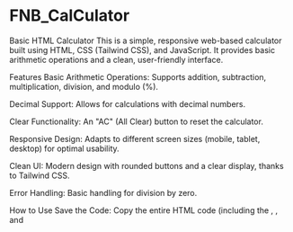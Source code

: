# FNB_CalCulator
Basic HTML Calculator
This is a simple, responsive web-based calculator built using HTML, CSS (Tailwind CSS), and JavaScript. It provides basic arithmetic operations and a clean, user-friendly interface.

Features
Basic Arithmetic Operations: Supports addition, subtraction, multiplication, division, and modulo (%).

Decimal Support: Allows for calculations with decimal numbers.

Clear Functionality: An "AC" (All Clear) button to reset the calculator.

Responsive Design: Adapts to different screen sizes (mobile, tablet, desktop) for optimal usability.

Clean UI: Modern design with rounded buttons and a clear display, thanks to Tailwind CSS.

Error Handling: Basic handling for division by zero.

How to Use
Save the Code: Copy the entire HTML code (including the <head>, <body>, and <script> tags) into a file named index.html.

Open in Browser: Open the index.html file using any modern web browser (e.g., Chrome, Firefox, Edge, Safari).

Interact:

Click the number buttons to input digits.

Click the . button for decimal points.

Click operator buttons (+, -, *, /, %) to perform operations.

Click = to get the result.

Click AC to clear the display and reset the calculator.

Technologies Used
HTML5: For the structure and content of the web page.

CSS3 (Tailwind CSS): For styling and layout. Tailwind CSS is used via its CDN for utility-first styling, making the design process efficient and the calculator responsive.

JavaScript (ES6+): For all the interactive logic, handling button clicks, managing calculator state, and performing calculations.

Responsiveness
The calculator is designed to be fully responsive. It uses a max-width for larger screens and width: 100% for smaller screens, along with Tailwind's responsive grid system (grid-cols-4, col-span-2) to ensure a good user experience across various devices and screen orientations.